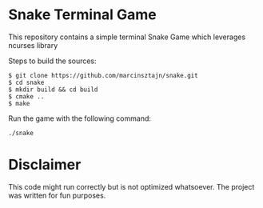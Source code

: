 # Snake Terminal Game


This repository contains a simple terminal Snake Game which leverages ncurses library

Steps to build the sources:

```
$ git clone https://github.com/marcinsztajn/snake.git
$ cd snake
$ mkdir build && cd build 
$ cmake .. 
$ make 
```

Run the game with the following command:

```
./snake
```

# Disclaimer

This code might run correctly but is not optimized whatsoever. The project was written for fun purposes.

